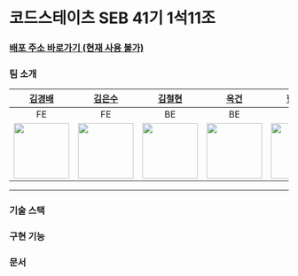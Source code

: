 # 코드스테이츠 SEB 41기 1석11조

### [배포 주소 바로가기 (현재 사용 불가)](공란)

### 팀 소개
|                                                                                                                                                                                                                                                                                                       [김경배](https://github.com/codemodel6)                                                                                                                                                                                                                                                                                                       |                                                                                                                                                                                                                                                                                                                                      [김은수](https://github.com/noah-eunsoo)                                                                                                                                                                                                                                                                                                                                      |                                                                                                                                                                                                                                               [김철현](https://github.com/lisia004)                                                                                                                                                                                                                                                |                                                       [옥건](https://github.com/TheWildSwan)                                                      |                                                                                                                                                                                                                                                        [한규현](https://github.com/Gyuddi)                                                                                                                                                                                                                                                        |
|:---------------------------------------------------------------------------------------------------------------------------------------------------------------------------------------------------------------------------------------------------------------------------------------------------------------------------------------------------------------------------------------------------------------------------------------------------------------------------------------------------------------------------------------------------------------------------------------------------------------------------------------------:|:-------------------------------------------------------------------------------------------------------------------------------------------------------------------------------------------------------------------------------------------------------------------------------------------------------------------------------------------------------------------------------------------------------------------------------------------------------------------------------------------------------------------------------------------------------------------------------------------------------------------------------------------------------------------------------------------------------------:|:-------------------------------------------------------------------------------------------------------------------------------------------------------------------------------------------------------------------------------------------------------------------------------------------------------------------------------------------------------------------------------------------------------------------------------------------------------------------------------------------------------------------------------:|:--------------------------------------------------------------------------------------------------------------------------------------------:|:---------------------------------------------------------------------------------------------------------------------------------------------------------------------------------------------------------------------------------------------------------------------------------------------------------------------------------------------------------------------------------------------------------------------------------------------------------------------------------------------------------------------------------------------------:|
|                                                                                                                                                                                                                                                                                                                      FE                                                                                                                                                                                                                                                                                                                       |                                                                                                                                                                                                                                                                                                                                                      FE                                                                                                                                                                                                                                                                                                                                                       |                                                                                                                                                                                                                                                               BE                                                                                                                                                                                                                                                                |                                                                      BE                                                                      |                                                                                                                                                                                                                                                                         BE                                                                                                                                                                                                                                                                          |
| <img src="https://s3.us-west-2.amazonaws.com/secure.notion-static.com/917c2b7e-23d6-412e-ac13-668aed51ad68/%EA%B9%80%EA%B2%BD%EB%B0%B0_%EC%85%80%EC%B9%B4.jpg?X-Amz-Algorithm=AWS4-HMAC-SHA256&X-Amz-Content-Sha256=UNSIGNED-PAYLOAD&X-Amz-Credential=AKIAT73L2G45EIPT3X45%2F20221219%2Fus-west-2%2Fs3%2Faws4_request&X-Amz-Date=20221219T080811Z&X-Amz-Expires=86400&X-Amz-Signature=49f60529d1218cd35cfea44013180e70c4076d15c5f9bff3c83973ccc451de99&X-Amz-SignedHeaders=host&response-content-disposition=filename%3D%22%25EA%25B9%2580%25EA%25B2%25BD%25EB%25B0%25B0%2520%25EC%2585%2580%25EC%25B9%25B4.jpg%22&x-id=GetObject" width=100> |<img src="https://s3.us-west-2.amazonaws.com/secure.notion-static.com/b0d2e2bd-8810-4828-a34a-0357ff86a8cb/%E1%84%80%E1%85%B5%E1%86%B7%E1%84%8B%E1%85%B3%E1%86%AB%E1%84%89%E1%85%AE.png?X-Amz-Algorithm=AWS4-HMAC-SHA256&X-Amz-Content-Sha256=UNSIGNED-PAYLOAD&X-Amz-Credential=AKIAT73L2G45EIPT3X45%2F20221219%2Fus-west-2%2Fs3%2Faws4_request&X-Amz-Date=20221219T080832Z&X-Amz-Expires=86400&X-Amz-Signature=479a5307bc81edb1e2034f3ff96da2ffcefb677b4faede948d6903779f6c05eb&X-Amz-SignedHeaders=host&response-content-disposition=filename%3D%22%25E1%2584%2580%25E1%2585%25B5%25E1%2586%25B7%25E1%2584%258B%25E1%2585%25B3%25E1%2586%25AB%25E1%2584%2589%25E1%2585%25AE.png%22&x-id=GetObject" width=100>| <img src="https://s3.us-west-2.amazonaws.com/secure.notion-static.com/fae17faf-47fb-4f2a-9ce1-6b64175e548f/Untitled.png?X-Amz-Algorithm=AWS4-HMAC-SHA256&X-Amz-Content-Sha256=UNSIGNED-PAYLOAD&X-Amz-Credential=AKIAT73L2G45EIPT3X45%2F20221219%2Fus-west-2%2Fs3%2Faws4_request&X-Amz-Date=20221219T080853Z&X-Amz-Expires=86400&X-Amz-Signature=cc7295706d0a379da111aba2d33e4f94ca7acfbe2fca14e2370852a9ad56d59b&X-Amz-SignedHeaders=host&response-content-disposition=filename%3D%22Untitled.png%22&x-id=GetObject" width=100> | <img src="https://images.unsplash.com/photo-1661956602944-249bcd04b63f?ixlib=rb-4.0.3&q=80&fm=jpg&crop=entropy&cs=tinysrgb&w=3600" width=100>| <img src="https://s3.us-west-2.amazonaws.com/secure.notion-static.com/64aa0b85-124b-4cc2-8ba4-bc94cb38b760/캡처.png?X-Amz-Algorithm=AWS4-HMAC-SHA256&X-Amz-Content-Sha256=UNSIGNED-PAYLOAD&X-Amz-Credential=AKIAT73L2G45EIPT3X45%2F20221219%2Fus-west-2%2Fs3%2Faws4_request&X-Amz-Date=20221219T080922Z&X-Amz-Expires=86400&X-Amz-Signature=825550268a32baf4f991ae6af2a4445025fc319297a35acf318b313d1bb5d7e2&X-Amz-SignedHeaders=host&response-content-disposition=filename%3D%22%25EC%25BA%25A1%25EC%25B2%2598.PNG.png%22&x-id=GetObject" width=100> |

---
### 기술 스택


### 구현 기능

### 문서
